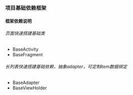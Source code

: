 ### 项目基础依赖框架

#### 框架依赖说明
###### 页面快速搭建基础类
- BaseActivity
- BaseFragment

###### 长列表快速搭建基础依赖，抽象adapter，可定制item数据绑定
- BaseAdapter
- BaseViewHolder

